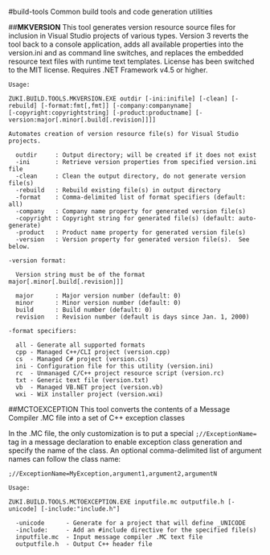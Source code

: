 #build-tools
Common build tools and code generation utilities


##**MKVERSION**
This tool generates version resource source files for inclusion in Visual Studio projects of various types. Version 3 reverts the tool back to a console application, adds all available properties into the version.ini and as command line switches, and replaces the embedded resource text files with runtime text templates. License has been switched to the MIT license. Requires .NET Framework v4.5 or higher.

```
Usage:

ZUKI.BUILD.TOOLS.MKVERSION.EXE outdir [-ini:inifile] [-clean] [-rebuild] [-format:fmt[,fmt]] [-company:companyname]  
[-copyright:copyrightstring] [-product:productname] [-version:major[.minor[.build[.revision]]]]  

Automates creation of version resource file(s) for Visual Studio projects.

  outdir     : Output directory; will be created if it does not exist
  -ini       : Retrieve version properties from specified version.ini file
  -clean     : Clean the output directory, do not generate version file(s)
  -rebuild   : Rebuild existing file(s) in output directory
  -format    : Comma-delimited list of format specifiers (default: all)
  -company   : Company name property for generated version file(s)
  -copyright : Copyright string for generated file(s) (default: auto-generate)
  -product   : Product name property for generated version file(s)
  -version   : Version property for generated version file(s).  See below.

-version format:

  Version string must be of the format major[.minor[.build[.revision]]]

  major      : Major version number (default: 0)
  minor      : Minor version number (default: 0)
  build      : Build number (default: 0)
  revision   : Revision number (default is days since Jan. 1, 2000)

-format specifiers:

  all - Generate all supported formats
  cpp - Managed C++/CLI project (version.cpp)
  cs  - Managed C# project (version.cs)
  ini - Configuration file for this utility (version.ini)
  rc  - Unmanaged C/C++ project resource script (version.rc)
  txt - Generic text file (version.txt)
  vb  - Managed VB.NET project (version.vb)
  wxi - WiX installer project (version.wxi)
```
  
##MCTOEXCEPTION
This tool converts the contents of a Message Compiler .MC file into a set of C++ exception classes  
  
In the .MC file, the only customization is to put a special `;//ExceptionName=` tag in a message declaration to enable exception class generation and specify the name of the class.  An optional comma-delimited list of argument names can follow the class name:
  
`;//ExceptionName=MyException,argument1,argument2,argumentN`  
  
```
Usage:  
  
ZUKI.BUILD.TOOLS.MCTOEXCEPTION.EXE inputfile.mc outputfile.h [-unicode] [-include:"include.h"]  
  
  -unicode      - Generate for a project that will define _UNICODE  
  -include:     - Add an #include directive for the specified file(s)  
  inputfile.mc  - Input message compiler .MC text file  
  outputfile.h  - Output C++ header file  
```